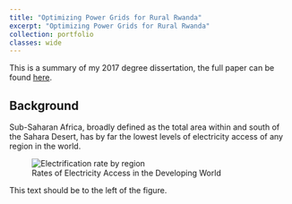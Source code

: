 ```yaml
---
title: "Optimizing Power Grids for Rural Rwanda"
excerpt: "Optimizing Power Grids for Rural Rwanda"
collection: portfolio
classes: wide
---
```

This is a summary of my 2017 degree dissertation, the full paper can be found [here](/assets/papers/Power-Grid-Architectures-for-Sub-Saharan-Africa.pdf).

## Background

Sub-Saharan Africa, broadly defined as the total area within and south of the Sahara Desert, has by far the lowest levels of electricity access of any region in the world.  

<figure style="width: 500px" class="align-right">
  <img src="{{ site.url }}{{ site.baseurl }}/assets/images/p2-electrification.png" alt="Electrification rate by region"> 
  <figcaption>Rates of Electricity Access in the Developing World</figcaption>
</figure> 
 
This text should be to the left of the figure.